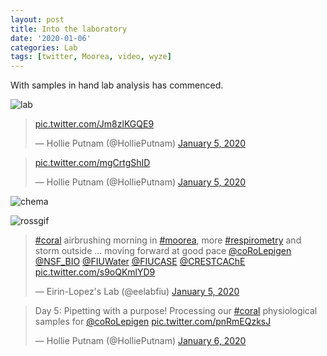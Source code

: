 ```yaml
---
layout: post
title: Into the laboratory
date: '2020-01-06'
categories: Lab
tags: [twitter, Moorea, video, wyze]
---
```


With samples in hand lab analysis has commenced.

![lab](http://gannet.fish.washington.edu/seashell/snaps/Monosnap_2020-01-06_15-03-34.png)

<blockquote class="twitter-tweet"><p lang="und" dir="ltr"><a href="https://t.co/Jm8zlKGQE9">pic.twitter.com/Jm8zlKGQE9</a></p>&mdash; Hollie Putnam (@HolliePutnam) <a href="https://twitter.com/HolliePutnam/status/1213727085174214657?ref_src=twsrc%5Etfw">January 5, 2020</a></blockquote> <script async src="https://platform.twitter.com/widgets.js" charset="utf-8"></script>

<blockquote class="twitter-tweet"><p lang="und" dir="ltr"><a href="https://t.co/mgCrtgShID">pic.twitter.com/mgCrtgShID</a></p>&mdash; Hollie Putnam (@HolliePutnam) <a href="https://twitter.com/HolliePutnam/status/1213727784830242816?ref_src=twsrc%5Etfw">January 5, 2020</a></blockquote> <script async src="https://platform.twitter.com/widgets.js" charset="utf-8"></script>

![chema](http://gannet.fish.washington.edu/seashell/snaps/Monosnap_2020-01-06_14-59-11.png)


![rossgif](http://gannet.fish.washington.edu/seashell/snaps/rgif.gif)

<blockquote class="twitter-tweet"><p lang="en" dir="ltr"><a href="https://twitter.com/hashtag/coral?src=hash&amp;ref_src=twsrc%5Etfw">#coral</a> airbrushing morning in <a href="https://twitter.com/hashtag/moorea?src=hash&amp;ref_src=twsrc%5Etfw">#moorea</a>, more <a href="https://twitter.com/hashtag/respirometry?src=hash&amp;ref_src=twsrc%5Etfw">#respirometry</a> and storm outside ... moving forward at good pace <a href="https://twitter.com/coRoLepigen?ref_src=twsrc%5Etfw">@coRoLepigen</a> <a href="https://twitter.com/NSF_BIO?ref_src=twsrc%5Etfw">@NSF_BIO</a> <a href="https://twitter.com/FIUWater?ref_src=twsrc%5Etfw">@FIUWater</a> <a href="https://twitter.com/FIUCASE?ref_src=twsrc%5Etfw">@FIUCASE</a> <a href="https://twitter.com/CRESTCAChE?ref_src=twsrc%5Etfw">@CRESTCAChE</a> <a href="https://t.co/s9oQKmlYD9">pic.twitter.com/s9oQKmlYD9</a></p>&mdash; Eirin-Lopez&#39;s Lab (@eelabfiu) <a href="https://twitter.com/eelabfiu/status/1213958586482606081?ref_src=twsrc%5Etfw">January 5, 2020</a></blockquote> <script async src="https://platform.twitter.com/widgets.js" charset="utf-8"></script>

<blockquote class="twitter-tweet"><p lang="en" dir="ltr">Day 5: Pipetting with a purpose! Processing our <a href="https://twitter.com/hashtag/coral?src=hash&amp;ref_src=twsrc%5Etfw">#coral</a> physiological samples for <a href="https://twitter.com/coRoLepigen?ref_src=twsrc%5Etfw">@coRoLepigen</a> <a href="https://t.co/pnRmEQzksJ">pic.twitter.com/pnRmEQzksJ</a></p>&mdash; Hollie Putnam (@HolliePutnam) <a href="https://twitter.com/HolliePutnam/status/1214102030991519744?ref_src=twsrc%5Etfw">January 6, 2020</a></blockquote> <script async src="https://platform.twitter.com/widgets.js" charset="utf-8"></script>

